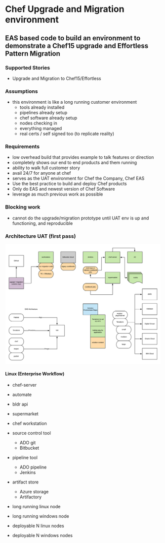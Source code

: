 # Chef Upgrade and Migration environment

## EAS based code to build an environment to demonstrate a Chef15 upgrade and Effortless Pattern Migration

### Supported Stories
* Upgrade and Migration to Chef15/Effortless

### Assumptions
* this environment is like a long running customer environment
  * tools already installed
  * pipelines already setup
  * chef software already setup
  * nodes checking in
  * everything managed
  * real certs / self signed too (to replicate reality)

### Requirements
* low overhead build that provides example to talk features or direction
* completely shows our end to end products and them running
* ability to walk full customer story
* avail 24/7 for anyone at chef
* serves as the UAT environment for Chef the Company, Chef EAS
* Use the best practice to build and deploy Chef products
* Only do EAS and newest version of Chef Software
* leverage as much previous work as possible

### Blocking work

* cannot do the upgrade/migration prototype until UAT env is up and functioning, and reproducible

### Architecture UAT (first pass)

![Architecture](environment.png)


#### Linux (Enterprise Workflow)

* chef-server
* automate
* bldr api
* supermarket
* chef workstation

* source control tool
  * ADO git
  * Bitbucket
* pipeline tool
  * ADO pipeline
  * Jenkins
* artifact store
  * Azure storage
  * Artifactory

* long running linux node
* long running windows node

* deployable N linux nodes
* deployable N windows nodes
